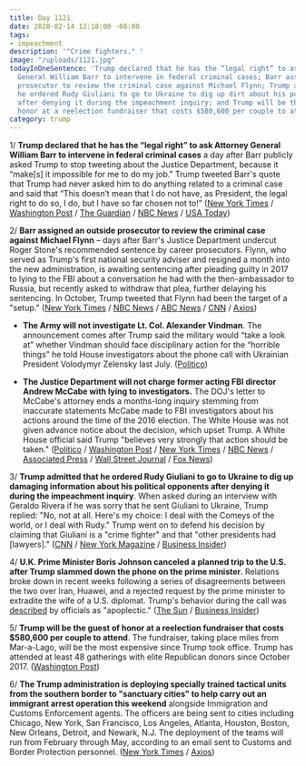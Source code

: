 ```yaml
---
title: Day 1121
date: 2020-02-14 12:18:00 -08:00
tags:
- impeachment
description: '"Crime fighters." '
image: "/uploads/1121.jpg"
todayInOneSentence: 'Trump declared that he has the “legal right” to ask Attorney
  General William Barr to intervene in federal criminal cases; Barr assigned an outside
  prosecutor to review the criminal case against Michael Flynn; Trump admitted that
  he ordered Rudy Giuliani to go to Ukraine to dig up dirt about his political opponents
  after denying it during the impeachment inquiry; and Trump will be the guest of
  honor at a reelection fundraiser that costs $580,600 per couple to attend. '
category: trump
---
```


1/ **Trump declared that he has the “legal right” to ask Attorney General William Barr to intervene in federal criminal cases** a day after Barr publicly asked Trump to stop tweeting about the Justice Department, because it “make\[s\] it impossible for me to do my job." Trump tweeted Barr's quote that Trump had never asked him to do anything related to a criminal case and said that “This doesn’t mean that I do not have, as President, the legal right to do so, I do, but I have so far chosen not to!” ([New York Times](https://www.nytimes.com/2020/02/14/us/politics/trump-william-barr.html) / [Washington Post](https://www.washingtonpost.com/politics/trump-appears-to-escalate-standoff-with-attorney-general-and-justice-dept-declaring-on-twitter-a-legal-right-to-influence-criminal-cases/2020/02/14/8c152c36-4f2f-11ea-bf44-f5043eb3918a_story.html) / [The Guardian](https://www.theguardian.com/us-news/2020/feb/14/trump-claims-legal-right-intervene-criminal-cases-william-barr-plea-not-tweet) / [NBC News](https://www.nbcnews.com/politics/donald-trump/trump-tweets-he-has-legal-right-involve-g-barr-criminal-n1136906) / [USA Today](https://www.usatoday.com/story/news/politics/2020/02/14/stone-case-trump-dismisses-barr-criticism-says-he-can-intervene/4759784002/))

2/ **Barr assigned an outside prosecutor to review the criminal case against Michael Flynn** – days after Barr's Justice Department undercut Roger Stone's recommended sentence by career prosecutors. Flynn, who served as Trump's first national security adviser and resigned a month into the new administration, is awaiting sentencing after pleading guilty in 2017 to lying to the FBI about a conversation he had with the then-ambassador to Russia, but recently asked to withdraw that plea, further delaying his sentencing. In October, Trump tweeted that Flynn had been the target of a "setup." ([New York Times](https://www.nytimes.com/2020/02/14/us/politics/michael-flynn-prosecutors-barr.html) / [NBC News](https://www.nbcnews.com/politics/justice-department/justice-department-opens-inquiry-fbi-interview-heart-flynn-s-guilty-n1136481) / [ABC News](https://abcnews.go.com/Politics/justice-department-reviewing-handling-michael-flynn-case/story?id=68990666) / [CNN](https://www.cnn.com/2020/02/14/politics/william-barr-michael-flynn/) / [Axios](https://www.axios.com/bill-barr-justice-department-michael-flynn-prosecutors-4f315a50-152d-4e89-bac6-5e1583e0538f.html))

* **The Army will not investigate Lt. Col. Alexander Vindman**. The announcement comes after Trump said the military would “take a look at” whether Vindman should face disciplinary action for the “horrible things” he told House investigators about the phone call with Ukrainian President Volodymyr Zelensky last July. ([Politico](https://www.politico.com/news/2020/02/14/alexander-vindman-no-army-investigation-115286))

* **The Justice Department will not charge former acting FBI director Andrew McCabe with lying to investigators.** The DOJ's letter to McCabe's attorney ends a months-long inquiry stemming from inaccurate statements McCabe made to FBI investigators about his actions around the time of the 2016 election. The White House was not given advance notice about the decision, which upset Trump. A White House official said Trump "believes very strongly that action should be taken." ([Politico](https://www.politico.com/news/2020/02/14/doj-drops-case-against-former-fbi-deputy-director-andrew-mccabe-115251) / [Washington Post](https://www.washingtonpost.com/national-security/justice-dept-wont-charge-andrew-mccabe-the-former-fbi-official-who-authorized-the-investigation-of-president-trump/2020/02/14/8ab3aac0-4f48-11ea-bf44-f5043eb3918a_story.html) / [New York Times](https://www.nytimes.com/2020/02/14/us/politics/andrew-mccabe-fbi.html) / [NBC News](https://www.nbcnews.com/politics/justice-department/justice-department-drops-leak-case-against-former-fbi-acting-head-n1137066) / [Associated Press](https://apnews.com/ec85aa4a4fdc5a36b7b85c7a34f1b8f9) / [Wall Street Journal](https://www.wsj.com/articles/justice-department-closes-investigation-into-ex-fbi-no-2-andrew-mccabe-11581701336) / [Fox News](https://www.foxnews.com/politics/doj-wont-pursue-criminal-charges-against-mccabe))

3/ **Trump admitted that he ordered Rudy Giuliani to go to Ukraine to dig up damaging information about his political opponents after denying it during the impeachment inquiry**. When asked during an interview with Geraldo Rivera if he was sorry that he sent Giuliani to Ukraine, Trump replied: "No, not at all. Here's my choice: I deal with the Comeys of the world, or I deal with Rudy." Trump went on to defend his decision by claiming that Giuliani is a "crime fighter" and that "other presidents had \[lawyers\]." ([CNN](https://www.cnn.com/2020/02/13/politics/trump-rudy-giuliani-ukraine-interview/index.html) / [New York Magazine](https://nymag.com/intelligencer/2020/02/trump-finally-admits-to-sending-rudy-giuliani-to-ukraine.html) / [Business Insider](https://www.businessinsider.com/trump-admits-giuliani-ukraine-reversing-impeachment-defense-2020-2))

4/ **U.K. Prime Minister Boris Johnson canceled a planned trip to the U.S. after Trump slammed down the phone on the prime minister**. Relations broke down in recent weeks following a series of disagreements between the two over Iran, Huawei, and a rejected request by the prime minister to extradite the wife of a U.S. diplomat. Trump's behavior during the call was [described](https://www.businessinsider.com/donald-trump-apoplectic-at-boris-johnson-phone-call-huawei-deal-2020-2?r=US&IR=T) by officials as "apoplectic." ([The Sun](https://www.thesun.co.uk/news/10960154/boris-johnson-cancels-trip-us-donald-trump/) / [Business Insider](https://www.businessinsider.com/boris-johnson-cancels-visit-donald-trump-slammed-phone-down-apoplectic-2020-2))

5/ **Trump will be the guest of honor at a reelection fundraiser that costs $580,600 per couple to attend**. The fundraiser, taking place miles from Mar-a-Lago, will be the most expensive since Trump took office. Trump has attended at least 48 gatherings with elite Republican donors since October 2017. ([Washington Post](https://www.washingtonpost.com/politics/trump-to-headline-a-580600-per-couple-fundraiser-the-most-expensive-of-his-reelection-bid/2020/02/13/144b75b2-4e7a-11ea-a4ab-9f389ce8ad30_story.html))

6/ **The Trump administration is deploying specially trained tactical units from the southern border to "sanctuary cities" to help carry out an immigrant arrest operation this weekend** alongside Immigration and Customs Enforcement agents. The officers are being sent to cities including Chicago, New York, San Francisco, Los Angeles, Atlanta, Houston, Boston, New Orleans, Detroit, and Newark, N.J. The deployment of the teams will run from February through May, according to an email sent to Customs and Border Protection personnel. ([New York Times](https://www.nytimes.com/2020/02/14/us/Border-Patrol-ICE-Sanctuary-Cities.html) / [Axios](https://www.axios.com/immigration-ice-cbp-sanctuary-city-crackdown-18e20ad1-70d1-4009-a0ac-32ac452c0baf.html))